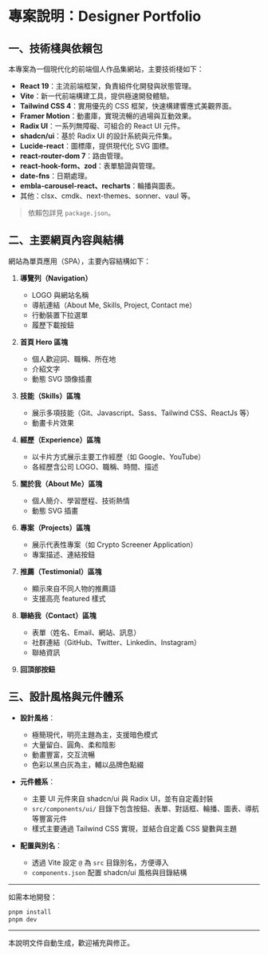 # 專案說明：Designer Portfolio

## 一、技術棧與依賴包

本專案為一個現代化的前端個人作品集網站，主要技術棧如下：

- **React 19**：主流前端框架，負責組件化開發與狀態管理。
- **Vite**：新一代前端構建工具，提供極速開發體驗。
- **Tailwind CSS 4**：實用優先的 CSS 框架，快速構建響應式美觀界面。
- **Framer Motion**：動畫庫，實現流暢的過場與互動效果。
- **Radix UI**：一系列無障礙、可組合的 React UI 元件。
- **shadcn/ui**：基於 Radix UI 的設計系統與元件集。
- **Lucide-react**：圖標庫，提供現代化 SVG 圖標。
- **react-router-dom 7**：路由管理。
- **react-hook-form、zod**：表單驗證與管理。
- **date-fns**：日期處理。
- **embla-carousel-react、recharts**：輪播與圖表。
- 其他：clsx、cmdk、next-themes、sonner、vaul 等。

> 依賴包詳見 `package.json`。

## 二、主要網頁內容與結構

網站為單頁應用（SPA），主要內容結構如下：

1. **導覽列（Navigation）**
   - LOGO 與網站名稱
   - 導航連結（About Me, Skills, Project, Contact me）
   - 行動裝置下拉選單
   - 履歷下載按鈕

2. **首頁 Hero 區塊**
   - 個人歡迎詞、職稱、所在地
   - 介紹文字
   - 動態 SVG 頭像插畫

3. **技能（Skills）區塊**
   - 展示多項技能（Git、Javascript、Sass、Tailwind CSS、ReactJs 等）
   - 動畫卡片效果

4. **經歷（Experience）區塊**
   - 以卡片方式展示主要工作經歷（如 Google、YouTube）
   - 各經歷含公司 LOGO、職稱、時間、描述

5. **關於我（About Me）區塊**
   - 個人簡介、學習歷程、技術熱情
   - 動態 SVG 插畫

6. **專案（Projects）區塊**
   - 展示代表性專案（如 Crypto Screener Application）
   - 專案描述、連結按鈕

7. **推薦（Testimonial）區塊**
   - 顯示來自不同人物的推薦語
   - 支援高亮 featured 樣式

8. **聯絡我（Contact）區塊**
   - 表單（姓名、Email、網站、訊息）
   - 社群連結（GitHub、Twitter、Linkedin、Instagram）
   - 聯絡資訊

9. **回頂部按鈕**

## 三、設計風格與元件體系

- **設計風格**：
  - 極簡現代，明亮主題為主，支援暗色模式
  - 大量留白、圓角、柔和陰影
  - 動畫豐富，交互流暢
  - 色彩以黑白灰為主，輔以品牌色點綴

- **元件體系**：
  - 主要 UI 元件來自 shadcn/ui 與 Radix UI，並有自定義封裝
  - `src/components/ui/` 目錄下包含按鈕、表單、對話框、輪播、圖表、導航等豐富元件
  - 樣式主要通過 Tailwind CSS 實現，並結合自定義 CSS 變數與主題

- **配置與別名**：
  - 透過 Vite 設定 `@` 為 `src` 目錄別名，方便導入
  - `components.json` 配置 shadcn/ui 風格與目錄結構

---

如需本地開發：

```bash
pnpm install
pnpm dev
```

---

本說明文件自動生成，歡迎補充與修正。 